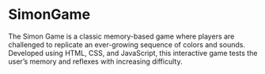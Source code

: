 # SimonGame
The Simon Game is a classic memory-based game where players are challenged to replicate an ever-growing sequence of colors and sounds. Developed using HTML, CSS, and JavaScript, this interactive game tests the user’s memory and reflexes with increasing difficulty.
